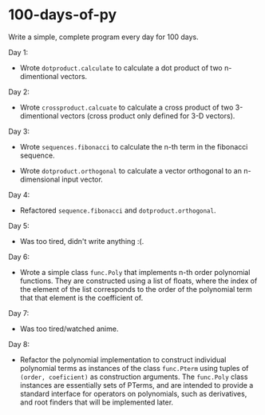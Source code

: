 # 100-days-of-py
Write a simple, complete program every day for 100 days.

Day 1:
* Wrote `dotproduct.calculate` to calculate a dot product 
of two n-dimentional vectors.

Day 2:
* Wrote `crossproduct.calcuate` to calculate a cross product
of two 3-dimentional vectors (cross product only defined
for 3-D vectors).

Day 3:
* Wrote `sequences.fibonacci` to calculate the n-th term in
the fibonacci sequence.

* Wrote `dotproduct.orthogonal` to calculate a vector
orthogonal to an n-dimensional input vector.

Day 4:
* Refactored `sequence.fibonacci` and `dotproduct.orthogonal`.

Day 5:
* Was too tired, didn't write anything :(.

Day 6:
* Wrote a simple class `func.Poly` that implements n-th order 
polynomial functions. They are constructed using a list of floats,
where the index of the element of the list corresponds to the
order of the polynomial term that that element is the coefficient
of.

Day 7:
* Was too tired/watched anime.

Day 8:
* Refactor the polynomial implementation to construct individual
polynomial terms as instances of the class `func.Pterm` using
tuples of `(order, coeficient)` as construction arguments. The 
`func.Poly` class instances are essentially sets of PTerms, and
are intended to provide a standard interface for operators
on polynomials, such as derivatives, and root finders that will
be implemented later.